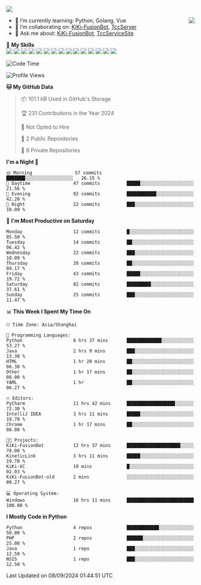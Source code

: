 [![](https://readme-typing-svg.herokuapp.com?size=25&duration=2500&color=8C43EA&vCenter=true&width=200&height=40&lines=Hi+there+%F0%9F%91%8B%F0%9F%8F%BB;I'm+KiKi-XC)](https://git.io/typing-svg)

<a href="#">
  <img align="right" src="https://github-readme-stats.vercel.app/api?username=KiKi-XC&count_private=true&show_icons=true&bg_color=15,f2f7fd,E0EAFC" />
</a>

- 🌱 I’m currently learning: Python, Golang, Vue
- 👯 I’m collaborating on: [KiKi-FusionBot](https://github.com/KiKi-XC/KiKi-FusionBot), [TccServer](https://github.com/Tcc-Items)
- 💬 Ask me about: [KiKi-FusionBot](https://github.com/KiKi-XC/KiKi-FusionBot), [TccServiceSite](https://github.com/KiKi-XC/TccServiceSite)

🌟 **My Skills**  
![](https://img.shields.io/badge/-Python-3e74a2?style=flat-square&logo=Python&logoColor=fff)
![](https://img.shields.io/badge/Go-00ADD8?logo=go&logoColor=fff&style=flat-square)
![](https://img.shields.io/badge/C%2B%2B-00599C?logo=cplusplus&logoColor=fff&style=flat-square)
![](https://img.shields.io/badge/-TypeScript-3178C6?style=flat-square&logo=TypeScript&logoColor=fff)
![](https://img.shields.io/badge/-Vue-4fc08d?style=flat-square&logo=Vue.js&logoColor=fff)
![](https://img.shields.io/badge/Node.js-5FA04E?logo=nodedotjs&logoColor=fff&style=flat-square)
![](https://img.shields.io/badge/HTML5-E34F26?logo=html5&logoColor=fff&style=flat-square)
![](https://img.shields.io/badge/CSS3-1572B6?logo=css3&logoColor=fff&style=flat-square)
![](https://img.shields.io/badge/Django-092E20?logo=django&logoColor=fff&style=flat-square)
![](https://img.shields.io/badge/-FastAPI-009688?style=flat-square&logo=FastAPI&logoColor=fff)
![](https://img.shields.io/badge/-Docker-2496ED?style=flat-square&logo=Docker&logoColor=fff)
![](https://img.shields.io/badge/-MongoDB-47A248?style=flat-square&logo=MongoDB&logoColor=fff)
![](https://img.shields.io/badge/MySQL-4479A1?logo=mysql&logoColor=fff&style=flat-square)
![](https://img.shields.io/badge/Wails-DF0000?logo=wails&logoColor=fff&style=flat-square)
![](https://img.shields.io/badge/Unreal%20Engine-0E1128?logo=unrealengine&logoColor=fff&style=flat-square)

<!--START_SECTION:waka-->
![Code Time](http://img.shields.io/badge/Code%20Time-25%20hrs%2047%20mins-blue)

![Profile Views](http://img.shields.io/badge/Profile%20Views-360-blue)

**🐱 My GitHub Data** 

> 📦 101.1 kB Used in GitHub's Storage 
 > 
> 🏆 231 Contributions in the Year 2024
 > 
> 🚫 Not Opted to Hire
 > 
> 📜 2 Public Repositories 
 > 
> 🔑 8 Private Repositories 
 > 
**I'm a Night 🦉** 

```text
🌞 Morning                57 commits          ███████░░░░░░░░░░░░░░░░░░   26.15 % 
🌆 Daytime                47 commits          █████░░░░░░░░░░░░░░░░░░░░   21.56 % 
🌃 Evening                92 commits          ███████████░░░░░░░░░░░░░░   42.20 % 
🌙 Night                  22 commits          ███░░░░░░░░░░░░░░░░░░░░░░   10.09 % 
```
📅 **I'm Most Productive on Saturday** 

```text
Monday                   12 commits          █░░░░░░░░░░░░░░░░░░░░░░░░   05.50 % 
Tuesday                  14 commits          ██░░░░░░░░░░░░░░░░░░░░░░░   06.42 % 
Wednesday                22 commits          ███░░░░░░░░░░░░░░░░░░░░░░   10.09 % 
Thursday                 20 commits          ██░░░░░░░░░░░░░░░░░░░░░░░   09.17 % 
Friday                   43 commits          █████░░░░░░░░░░░░░░░░░░░░   19.72 % 
Saturday                 82 commits          █████████░░░░░░░░░░░░░░░░   37.61 % 
Sunday                   25 commits          ███░░░░░░░░░░░░░░░░░░░░░░   11.47 % 
```


📊 **This Week I Spent My Time On** 

```text
🕑︎ Time Zone: Asia/Shanghai

💬 Programming Languages: 
Python                   8 hrs 37 mins       █████████████░░░░░░░░░░░░   53.27 % 
Java                     2 hrs 9 mins        ███░░░░░░░░░░░░░░░░░░░░░░   13.38 % 
HTML                     1 hr 20 mins        ██░░░░░░░░░░░░░░░░░░░░░░░   08.30 % 
Other                    1 hr 17 mins        ██░░░░░░░░░░░░░░░░░░░░░░░   08.00 % 
YAML                     1 hr                ██░░░░░░░░░░░░░░░░░░░░░░░   06.27 % 

🔥 Editors: 
PyCharm                  11 hrs 42 mins      ██████████████████░░░░░░░   72.30 % 
IntelliJ IDEA            3 hrs 11 mins       █████░░░░░░░░░░░░░░░░░░░░   19.70 % 
Chrome                   1 hr 17 mins        ██░░░░░░░░░░░░░░░░░░░░░░░   08.00 % 

🐱‍💻 Projects: 
KiKi-FusionBot           12 hrs 37 mins      ████████████████████░░░░░   78.00 % 
KineticLink              3 hrs 11 mins       █████░░░░░░░░░░░░░░░░░░░░   19.70 % 
KiKi-XC                  19 mins             █░░░░░░░░░░░░░░░░░░░░░░░░   02.03 % 
KiKi-FusionBot-old       2 mins              ░░░░░░░░░░░░░░░░░░░░░░░░░   00.27 % 

💻 Operating System: 
Windows                  16 hrs 11 mins      █████████████████████████   100.00 % 
```

**I Mostly Code in Python** 

```text
Python                   4 repos             ████████████░░░░░░░░░░░░░   50.00 % 
PHP                      2 repos             ██████░░░░░░░░░░░░░░░░░░░   25.00 % 
Java                     1 repo              ███░░░░░░░░░░░░░░░░░░░░░░   12.50 % 
NSIS                     1 repo              ███░░░░░░░░░░░░░░░░░░░░░░   12.50 % 
```




 Last Updated on 08/09/2024 01:44:51 UTC
<!--END_SECTION:waka-->

